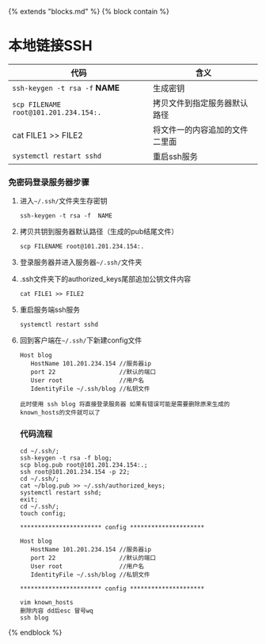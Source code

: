 {%  extends "blocks.md"  %}
{%  block contain  %}
# 本地链接SSH



| 代码                                  | 含义                           |
| ------------------------------------- | ------------------------------ |
| `ssh-keygen -t rsa -f`     **NAME**   | 生成密钥                       |
| `scp FILENAME root@101.201.234.154:.` | 拷贝文件到指定服务器默认路径   |
| cat FILE1 >> FILE2                    | 将文件一的内容追加的文件二里面 |
| `systemctl restart sshd`              | 重启ssh服务                    |

### 免密码登录服务器步骤

1. 进入`~/.ssh/`文件夹生存密钥

   ```shell
   ssh-keygen -t rsa -f  NAME
   ```

2. 拷贝共钥到服务器默认路径（生成的pub结尾文件）

   ```
   scp FILENAME root@101.201.234.154:.
   ```

3. 登录服务器并进入服务器`~/.ssh/`文件夹 

4. .ssh文件夹下的authorized_keys尾部追加公钥文件内容

   ```shell
   cat FILE1 >> FILE2
   ```

5. 重启服务端ssh服务

   ```
   systemctl restart sshd
   ```

   

6. 回到客户端在`~/.ssh/`下新建config文件

   ```shell
   Host blog
      HostName 101.201.234.154 //服务器ip
      port 22                  //默认的端口
      User root                //用户名
      IdentityFile ~/.ssh/blog //私钥文件
   ```

   ```
   此时使用 ssh blog 将直接登录服务器 如果有错误可能是需要删除原来生成的known_hosts的文件就可以了
   ```

   ### 代码流程

   ```shell
   cd ~/.ssh/;
   ssh-keygen -t rsa -f blog;
   scp blog.pub root@101.201.234.154:.;
   ssh root@101.201.234.154 -p 22;
   cd ~/.ssh/;
   cat ~/blog.pub >> ~/.ssh/authorized_keys;
   systemctl restart sshd;
   exit;
   cd ~/.ssh/;
   touch config;
   
   *********************** config *********************
   
   Host blog
      HostName 101.201.234.154 //服务器ip
      port 22                  //默认的端口
      User root                //用户名
      IdentityFile ~/.ssh/blog //私钥文件
      
   *********************** config *********************
   
   vim known_hosts 
   删除内容 dd后esc 冒号wq
   ssh blog
   
   ```

   

{%  endblock  %}